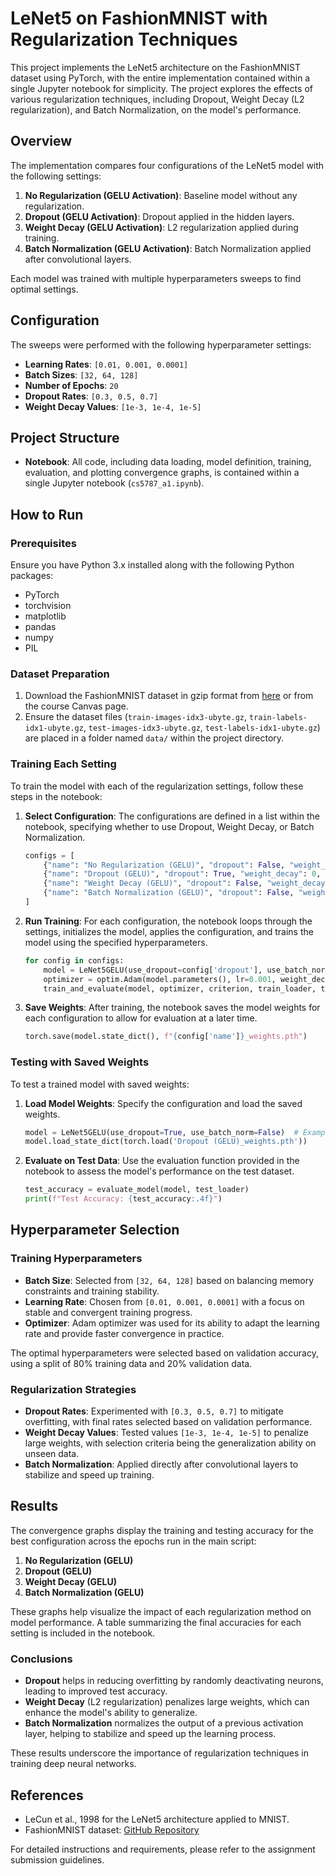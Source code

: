# LeNet5 on FashionMNIST with Regularization Techniques

This project implements the LeNet5 architecture on the FashionMNIST dataset using PyTorch, with the entire implementation contained within a single Jupyter notebook for simplicity. The project explores the effects of various regularization techniques, including Dropout, Weight Decay (L2 regularization), and Batch Normalization, on the model's performance.

## Overview

The implementation compares four configurations of the LeNet5 model with the following settings:

1. **No Regularization (GELU Activation)**: Baseline model without any regularization.
2. **Dropout (GELU Activation)**: Dropout applied in the hidden layers.
3. **Weight Decay (GELU Activation)**: L2 regularization applied during training.
4. **Batch Normalization (GELU Activation)**: Batch Normalization applied after convolutional layers.

Each model was trained with multiple hyperparameters sweeps to find optimal settings.

## Configuration

The sweeps were performed with the following hyperparameter settings:

- **Learning Rates**: `[0.01, 0.001, 0.0001]`
- **Batch Sizes**: `[32, 64, 128]`
- **Number of Epochs**: `20`
- **Dropout Rates**: `[0.3, 0.5, 0.7]`
- **Weight Decay Values**: `[1e-3, 1e-4, 1e-5]`

## Project Structure

- **Notebook**: All code, including data loading, model definition, training, evaluation, and plotting convergence graphs, is contained within a single Jupyter notebook (`cs5787_a1.ipynb`).

## How to Run

### Prerequisites

Ensure you have Python 3.x installed along with the following Python packages:

- PyTorch
- torchvision
- matplotlib
- pandas
- numpy
- PIL

### Dataset Preparation

1. Download the FashionMNIST dataset in gzip format from [here](https://github.com/zalandoresearch/fashion-mnist) or from the course Canvas page.
2. Ensure the dataset files (`train-images-idx3-ubyte.gz`, `train-labels-idx1-ubyte.gz`, `test-images-idx3-ubyte.gz`, `test-labels-idx1-ubyte.gz`) are placed in a folder named `data/` within the project directory.

### Training Each Setting

To train the model with each of the regularization settings, follow these steps in the notebook:

1. **Select Configuration**: The configurations are defined in a list within the notebook, specifying whether to use Dropout, Weight Decay, or Batch Normalization.
   
   ```python
   configs = [
       {"name": "No Regularization (GELU)", "dropout": False, "weight_decay": 0, "batch_norm": False},
       {"name": "Dropout (GELU)", "dropout": True, "weight_decay": 0, "batch_norm": False},
       {"name": "Weight Decay (GELU)", "dropout": False, "weight_decay": 1e-4, "batch_norm": False},
       {"name": "Batch Normalization (GELU)", "dropout": False, "weight_decay": 0, "batch_norm": True}
   ]
   ```

2. **Run Training**: For each configuration, the notebook loops through the settings, initializes the model, applies the configuration, and trains the model using the specified hyperparameters. 
   
   ```python
   for config in configs:
       model = LeNet5GELU(use_dropout=config['dropout'], use_batch_norm=config['batch_norm'])
       optimizer = optim.Adam(model.parameters(), lr=0.001, weight_decay=config['weight_decay'])
       train_and_evaluate(model, optimizer, criterion, train_loader, test_loader, num_epochs=20)
   ```

3. **Save Weights**: After training, the notebook saves the model weights for each configuration to allow for evaluation at a later time.

   ```python
   torch.save(model.state_dict(), f"{config['name']}_weights.pth")
   ```

### Testing with Saved Weights

To test a trained model with saved weights:

1. **Load Model Weights**: Specify the configuration and load the saved weights.

   ```python
   model = LeNet5GELU(use_dropout=True, use_batch_norm=False)  # Example: Dropout setting
   model.load_state_dict(torch.load('Dropout (GELU)_weights.pth'))
   ```

2. **Evaluate on Test Data**: Use the evaluation function provided in the notebook to assess the model's performance on the test dataset.

   ```python
   test_accuracy = evaluate_model(model, test_loader)
   print(f"Test Accuracy: {test_accuracy:.4f}")
   ```

## Hyperparameter Selection

### Training Hyperparameters

- **Batch Size**: Selected from `[32, 64, 128]` based on balancing memory constraints and training stability.
- **Learning Rate**: Chosen from `[0.01, 0.001, 0.0001]` with a focus on stable and convergent training progress.
- **Optimizer**: Adam optimizer was used for its ability to adapt the learning rate and provide faster convergence in practice.

The optimal hyperparameters were selected based on validation accuracy, using a split of 80% training data and 20% validation data.

### Regularization Strategies

- **Dropout Rates**: Experimented with `[0.3, 0.5, 0.7]` to mitigate overfitting, with final rates selected based on validation performance.
- **Weight Decay Values**: Tested values `[1e-3, 1e-4, 1e-5]` to penalize large weights, with selection criteria being the generalization ability on unseen data.
- **Batch Normalization**: Applied directly after convolutional layers to stabilize and speed up training.

## Results

The convergence graphs display the training and testing accuracy for the best configuration across the epochs run in the main script:

1. **No Regularization (GELU)**
2. **Dropout (GELU)**
3. **Weight Decay (GELU)**
4. **Batch Normalization (GELU)**

These graphs help visualize the impact of each regularization method on model performance. A table summarizing the final accuracies for each setting is included in the notebook.

### Conclusions

- **Dropout** helps in reducing overfitting by randomly deactivating neurons, leading to improved test accuracy.
- **Weight Decay** (L2 regularization) penalizes large weights, which can enhance the model's ability to generalize.
- **Batch Normalization** normalizes the output of a previous activation layer, helping to stabilize and speed up the learning process.

These results underscore the importance of regularization techniques in training deep neural networks.

## References

- LeCun et al., 1998 for the LeNet5 architecture applied to MNIST.
- FashionMNIST dataset: [GitHub Repository](https://github.com/zalandoresearch/fashion-mnist)

For detailed instructions and requirements, please refer to the assignment submission guidelines.
